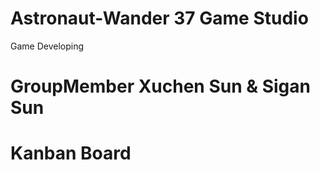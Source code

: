 # Astronaut-Wander  37 Game Studio
Game Developing

# GroupMember Xuchen Sun & Sigan Sun

# Kanban Board

